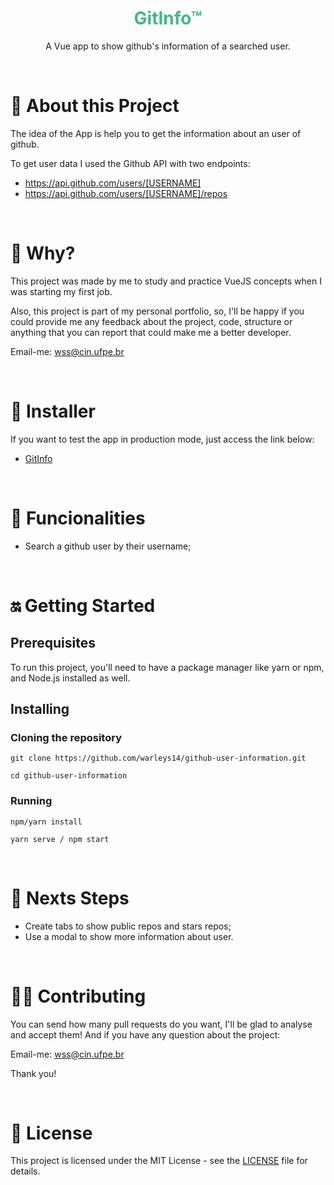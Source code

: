 <center>
  <h1 style="color: #42B883;"> GitInfo™ </h1>

  A Vue app to show github's information of a searched user.
</center>

<br>

# 👀 About this Project
The idea of the App is help you to get the information about an user of github.

To get user data I used the Github API with two endpoints:
- https://api.github.com/users/[USERNAME]
- https://api.github.com/users/[USERNAME]/repos

<br>

# 🤔 Why?
This project was made by me to study and practice VueJS concepts when I was starting my first job.

Also, this project is part of my personal portfolio, so, I'll be happy if you could provide me any feedback about the project, code, structure or anything that you can report that could make me a better developer.

Email-me: wss@cin.ufpe.br

<br>

# 📲 Installer
If you want to test the app in production mode, just access the link below:
- [GitInfo](https://github-information.netlify.app/)

<br>

# 📱 Funcionalities
- Search a github user by their username;

<br>

# 🔛 Getting Started

## Prerequisites
To run this project, you'll need to have a package manager like yarn or npm, and Node.js installed as well.

## Installing

### Cloning the repository

```
git clone https://github.com/warleys14/github-user-information.git

cd github-user-information
```

### Running

```
npm/yarn install

yarn serve / npm start
```
<br>

# 🧐 Nexts Steps

- Create tabs to show public repos and stars repos;
- Use a modal to show more information about user.

<br>

# 🤜🤛 Contributing
You can send how many pull requests do you want, I'll be glad to analyse and accept them! And if you have any question about the project:

Email-me: wss@cin.ufpe.br

Thank you!

<br>

# 📜 License
This project is licensed under the MIT License - see the [LICENSE](https://github.com/warleys14/github-user-information/blob/master/LICENSE) file for details.
